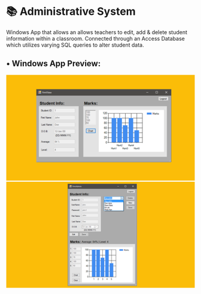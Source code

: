 # 📚 Administrative System
Windows App that allows an allows teachers to edit, add & delete student information within a classroom. Connected through an Access Database which utilizes varying SQL queries to alter student data.


## • Windows App Preview:


<p float="left">
  <img src="https://github.com/RonanAlmeida/StudentAdminSystem/blob/master/preview_images/admin3.6da62e1f.png">
<img src="https://github.com/RonanAlmeida/StudentAdminSystem/blob/master/preview_images/admin2.89d108d9.png">
 </p>

